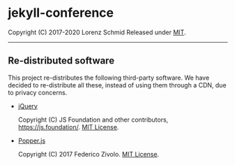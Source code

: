 # jekyll-conference

Copyright (C) 2017-2020 Lorenz Schmid
Released under [MIT](LICENSE.md).

---

## Re-distributed software

This project re-distributes the following third-party software. We have decided to re-distribute all these, instead of using them through a CDN, due to privacy concerns.

 - [jQuery](https://jquery.com)

    Copyright (C) JS Foundation and other contributors, https://js.foundation/.
    [MIT License](http://opensource.org/licenses/MIT).

 - [Popper.js](https://popper.js.org)

    Copyright (C) 2017 Federico Zivolo.
    [MIT License](http://opensource.org/licenses/MIT).

